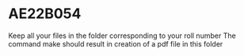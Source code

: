# AE22B054
Keep all your files in the folder corresponding to your roll number
The command make should result in creation of a pdf file in this folder
